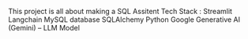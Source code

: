 This project is all about making a SQL Assitent 
Tech Stack :
Streamlit
Langchain
MySQL database
SQLAlchemy
Python
Google Generative AI (Gemini) – LLM Model
